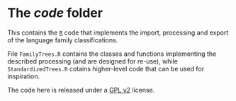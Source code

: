  
# The *code* folder

This contains the [`R`](https://www.r-project.org/) code that implements the import, processing and export of the language family classifications.

File `FamilyTrees.R` contains the classes and functions implementing the described processing (and are designed for re-use), while `StandardizedTrees.R` cotains higher-level code that can be used for inspiration.

The code here is released under a [GPL v2](http://www.gnu.org/licenses/old-licenses/gpl-2.0.en.html) license.